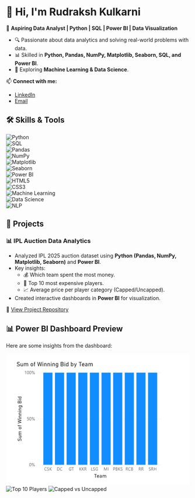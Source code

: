# 👋 Hi, I'm Rudraksh Kulkarni  

🎯 **Aspiring Data Analyst | Python | SQL | Power BI | Data Visualization**

- 🔍 Passionate about data analytics and solving real-world problems with data.  
- 📊 Skilled in **Python, Pandas, NumPy, Matplotlib, Seaborn, SQL, and Power BI**.   
- 🌱 Exploring **Machine Learning & Data Science**.  

📫 **Connect with me:**  
- [LinkedIn](www.linkedin.com/in/rudrakshkulkarni04l)  
- [Email](rudrakshkulkarni04@gmail.com)  


## 🛠️ Skills & Tools  

![Python](https://img.shields.io/badge/Python-3776AB?style=for-the-badge&logo=python&logoColor=white)  
![SQL](https://img.shields.io/badge/SQL-4479A1?style=for-the-badge&logo=postgresql&logoColor=white)  
![Pandas](https://img.shields.io/badge/Pandas-150458?style=for-the-badge&logo=pandas&logoColor=white)  
![NumPy](https://img.shields.io/badge/Numpy-013243?style=for-the-badge&logo=numpy&logoColor=white)  
![Matplotlib](https://img.shields.io/badge/Matplotlib-005571?style=for-the-badge&logo=plotly&logoColor=white)  
![Seaborn](https://img.shields.io/badge/Seaborn-1F77B4?style=for-the-badge&logo=plotly&logoColor=white)  
![Power BI](https://img.shields.io/badge/Power%20BI-F2C811?style=for-the-badge&logo=powerbi&logoColor=black)  
![HTML5](https://img.shields.io/badge/HTML5-E34F26?style=for-the-badge&logo=html5&logoColor=white)  
![CSS3](https://img.shields.io/badge/CSS3-1572B6?style=for-the-badge&logo=css3&logoColor=white)  
![Machine Learning](https://img.shields.io/badge/Machine%20Learning-102230?style=for-the-badge&logo=scikitlearn&logoColor=orange)  
![Data Science](https://img.shields.io/badge/Data%20Science-0A66C2?style=for-the-badge&logo=databricks&logoColor=white)  
![NLP](https://img.shields.io/badge/NLP-FF6F00?style=for-the-badge&logo=openai&logoColor=white)  





## 📂 Projects  

### 📊 IPL Auction Data Analytics  
- Analyzed IPL 2025 auction dataset using **Python (Pandas, NumPy, Matplotlib, Seaborn)** and **Power BI**.  
- Key insights:  
  - 💰 Which team spent the most money.  
  - 🏏 Top 10 most expensive players.  
  - 📈 Average price per player category (Capped/Uncapped).  
- Created interactive dashboards in **Power BI** for visualization.  


🔗 [View Project Repository](https://github.com/rudrakulkarni04/IPL-Auction-Data-Analytics?tab=readme-ov-file#ipl-auction-data-analytics)

## 📊 Power BI Dashboard Preview

Here are some insights from the dashboard:

![Team Spending](https://github.com/rudrakulkarni04/IPL-Auction-Data-Analytics/blob/main/images/1.png)
![Top 10 Players](./images/your_screenshot2.png)
![Capped vs Uncapped](./images/your_screenshot3.png)






